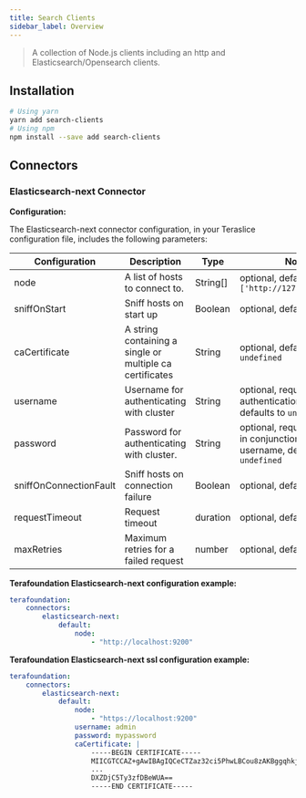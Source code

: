 ```yaml
---
title: Search Clients
sidebar_label: Overview
---
```


> A collection of Node.js clients including an http and Elasticsearch/Opensearch clients.

## Installation

```bash
# Using yarn
yarn add search-clients
# Using npm
npm install --save add search-clients
```

## Connectors

### Elasticsearch-next Connector

**Configuration:**

The Elasticsearch-next connector configuration, in your Teraslice configuration file, includes the following parameters:

| Configuration | Description | Type |  Notes |
| --------- | -------- | ------ | ------ |
| node | A list of hosts to connect to. | String[] | optional, defaults to `['http://127.0.0.1:9200']` |
| sniffOnStart | Sniff hosts on start up | Boolean | optional, defaults to `false` |
| caCertificate | A string containing a single or multiple ca certificates | String | optional, defaults to `undefined` |
| username | Username for authenticating with cluster | String | optional, required if authentication is enabled, defaults to `undefined` |
| password | Password for authenticating with cluster. | String | optional, required if used in conjunction with the username, defaults to `undefined` |
| sniffOnConnectionFault | Sniff hosts on connection failure | Boolean | optional, defaults to `false` |
| requestTimeout | Request timeout | duration | optional, defaults to `120000` |
| maxRetries | Maximum retries for a failed request | number | optional, defaults to `3` |

**Terafoundation Elasticsearch-next configuration example:**

```yaml
terafoundation:
    connectors:
        elasticsearch-next:
            default:
                node:
                    - "http://localhost:9200"

```

**Terafoundation Elasticsearch-next ssl configuration example:**

```yaml
terafoundation:
    connectors:
        elasticsearch-next:
            default:
                node:
                    - "https://localhost:9200"
                username: admin
                password: mypassword
                caCertificate: |
                    -----BEGIN CERTIFICATE-----
                    MIICGTCCAZ+gAwIBAgIQCeCTZaz32ci5PhwLBCou8zAKBggqhkjOPQQDAzBOMQs
                    ...
                    DXZDjC5Ty3zfDBeWUA==
                    -----END CERTIFICATE-----

```
